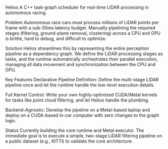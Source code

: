Helios
A C++ task-graph scheduler for real-time LiDAR processing in autonomous racing.

Problem
Autonomous race cars must process millions of LiDAR points per frame with a sub-50ms latency budget. Manually pipelining the required stages (filtering, ground-plane removal, clustering) across a CPU and GPU is brittle, hard to debug, and difficult to optimize.

Solution
Helios streamlines this by representing the entire perception pipeline as a dependency graph. We define the LiDAR processing stages as tasks, and the runtime automatically orchestrates their parallel execution, managing all data movement and synchronization between the CPU and GPU.

Key Features
Declarative Pipeline Definition: Define the multi-stage LiDAR pipeline once and let the runtime handle the low-level execution details.

Full Kernel Control: Write your own highly-optimized CUDA/Metal kernels for tasks like point cloud filtering, and let Helios handle the plumbing.

Backend-Agnostic: Develop the pipeline on a Metal-based laptop and deploy on a CUDA-based in-car computer with zero changes to the graph logic.

Status
Currently building the core runtime and Metal executor. The immediate goal is to execute a simple, two-stage LiDAR filtering pipeline on a public dataset (e.g., KITTI) to validate the core architecture.
